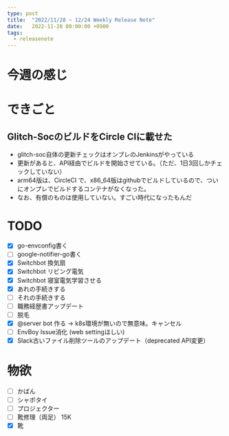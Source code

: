 ```yaml
---
type: post
title:  "2022/11/28 ~ 12/24 Weekly Release Note"
date:   2022-11-28 00:00:00 +0900
tags:
  - releasenote
---
```

# 今週の感じ


# できごと

## Glitch-SocのビルドをCircle CIに載せた

* glitch-soc自体の更新チェックはオンプレのJenkinsがやっている
* 更新があると、API経由でビルドを開始させている。（ただ、1日3回しかチェックしていない）
* arm64版は、CircleCI で、x86_64版はgithubでビルドしているので、ついにオンプレでビルドするコンテナがなくなった。
* なお、有償のものは使用していない。すごい時代になったもんだ

# TODO 

- [x] go-envconfig書く
- [ ] google-notifier-go書く
- [x] Switchbot 換気扇
- [x] Switchbot リビング電気
- [x] Switchbot 寝室電気学習させる
- [x] あれの手続きする
- [ ] それの手続きする
- [ ] 職務経歴書アップデート
- [ ] 脱毛
- [x] @server bot 作る -> k8s環境が無いので無意味。キャンセル
- [ ] EnvBoy Issue消化 (web settingほしい)
- [x] Slack古いファイル削除ツールのアップデート（deprecated API変更）

# 物欲

- [ ] かばん
- [ ] シャボタイ
- [ ] プロジェクター
- [ ] 靴修理（両足） 15K
- [x] 靴
